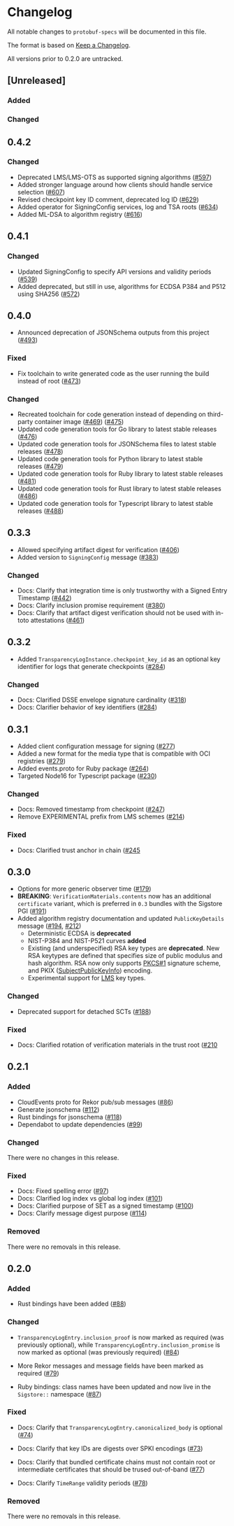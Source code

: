 # Changelog

All notable changes to `protobuf-specs` will be documented in this file.

The format is based on [Keep a Changelog](https://keepachangelog.com/en/1.0.0/).

All versions prior to 0.2.0 are untracked.

## [Unreleased]

### Added

### Changed

## 0.4.2

### Changed

* Deprecated LMS/LMS-OTS as supported signing algorithms
  ([#597](https://github.com/sigstore/protobuf-specs/pull/597))
* Added stronger language around how clients should handle service selection
  ([#607](https://github.com/sigstore/protobuf-specs/pull/607))
* Revised checkpoint key ID comment, deprecated log ID
  ([#629](https://github.com/sigstore/protobuf-specs/pull/629))
* Added operator for SigningConfig services, log and TSA roots
  ([#634](https://github.com/sigstore/protobuf-specs/pull/634))
* Added ML-DSA to algorithm registry
  ([#616](https://github.com/sigstore/protobuf-specs/pull/616))

## 0.4.1

### Changed

* Updated SigningConfig to specify API versions and validity periods
  ([#539](https://github.com/sigstore/protobuf-specs/pull/539))
* Added deprecated, but still in use, algorithms for ECDSA P384 and P512
  using SHA256 ([#572](https://github.com/sigstore/protobuf-specs/pull/572))

## 0.4.0

* Announced deprecation of JSONSchema outputs from this project
  ([#493](https://github.com/sigstore/protobuf-specs/pull/493))

### Fixed

* Fix toolchain to write generated code as the user running the build instead of root
  ([#473](https://github.com/sigstore/protobuf-specs/pull/473))

### Changed

* Recreated toolchain for code generation instead of depending on third-party container image
  ([#469](https://github.com/sigstore/protobuf-specs/pull/469))
  ([#475](https://github.com/sigstore/protobuf-specs/pull/475))
* Updated code generation tools for Go library to latest stable releases
  ([#476](https://github.com/sigstore/protobuf-specs/pull/476))
* Updated code generation tools for JSONSchema files to latest stable releases
  ([#478](https://github.com/sigstore/protobuf-specs/pull/478))
* Updated code generation tools for Python library to latest stable releases
  ([#479](https://github.com/sigstore/protobuf-specs/pull/479))
* Updated code generation tools for Ruby library to latest stable releases
  ([#481](https://github.com/sigstore/protobuf-specs/pull/481))
* Updated code generation tools for Rust library to latest stable releases
  ([#486](https://github.com/sigstore/protobuf-specs/pull/486))
* Updated code generation tools for Typescript library to latest stable releases
  ([#488](https://github.com/sigstore/protobuf-specs/pull/488))

## 0.3.3

* Allowed specifying artifact digest for verification
  ([#406](https://github.com/sigstore/protobuf-specs/pull/406))
* Added version to `SigningConfig` message
  ([#383](https://github.com/sigstore/protobuf-specs/pull/383))

### Changed

* Docs: Clarify that integration time is only trustworthy with a Signed Entry
  Timestamp ([#442](https://github.com/sigstore/protobuf-specs/pull/442))
* Docs: Clarify inclusion promise requirement ([#380](https://github.com/sigstore/protobuf-specs/pull/380))
* Docs: Clarify that artifact digest verification should not be used with
  in-toto attestations
  ([#461](https://github.com/sigstore/protobuf-specs/pull/461))

## 0.3.2

* Added `TransparencyLogInstance.checkpoint_key_id` as an optional key identifier
  for logs that generate checkpoints ([#284](https://github.com/sigstore/protobuf-specs/pull/284))

### Changed

* Docs: Clarified DSSE envelope signature cardinality ([#318](https://github.com/sigstore/protobuf-specs/pull/318))
* Docs: Clarifier behavior of key identifiers ([#284](https://github.com/sigstore/protobuf-specs/pull/284))

## 0.3.1

* Added client configuration message for signing ([#277](https://github.com/sigstore/protobuf-specs/pull/277))
* Added a new format for the media type that is compatible with OCI registries ([#279](https://github.com/sigstore/protobuf-specs/pull/279))
* Added events.proto for Ruby package ([#264](https://github.com/sigstore/protobuf-specs/pull/264))
* Targeted Node16 for Typescript package ([#230](https://github.com/sigstore/protobuf-specs/pull/230))

### Changed

* Docs: Removed timestamp from checkpoint ([#247](https://github.com/sigstore/protobuf-specs/pull/247))
* Remove EXPERIMENTAL prefix from LMS schemes ([#214](https://github.com/sigstore/protobuf-specs/pull/214))

### Fixed

* Docs: Clarified trust anchor in chain ([#245]([https://github.com/sigstore/protobuf-specs/pull/210](https://github.com/sigstore/protobuf-specs/pull/245))

## 0.3.0

* Options for more generic observer time ([#179](https://github.com/sigstore/protobuf-specs/pull/179))
* **BREAKING**: `VerificationMaterials.contents` now has an additional `certificate` variant,
  which is preferred in `0.3` bundles with the Sigstore PGI ([#191](https://github.com/sigstore/protobuf-specs/pull/191))
* Added algorithm registry documentation and updated `PublicKeyDetails` message
  ([#194](https://github.com/sigstore/protobuf-specs/pull/194), [#212](https://github.com/sigstore/protobuf-specs/pull/212))
    * Deterministic ECDSA is **deprecated**
    * NIST-P384 and NIST-P521 curves **added**
    * Existing (and underspecified) RSA key types are
      **deprecated**. New RSA keytypes are defined that specifies size
      of public modulus and hash algorithm. RSA now only supports
      [PKCS#1](https://datatracker.ietf.org/doc/html/rfc8017#section-8.2)
      signature scheme, and PKIX
      ([SubjectPublicKeyInfo](https://datatracker.ietf.org/doc/html/rfc5280#section-4.1))
      encoding.
    * Experimental support for
      [LMS](https://datatracker.ietf.org/doc/html/rfc8554) key types.

### Changed

* Deprecated support for detached SCTs ([#188](https://github.com/sigstore/protobuf-specs/pull/188))

### Fixed

* Docs: Clarified rotation of verification materials in the trust root
  ([#210](https://github.com/sigstore/protobuf-specs/pull/210)

## 0.2.1

### Added

* CloudEvents proto for Rekor pub/sub messages ([#86](https://github.com/sigstore/protobuf-specs/pull/86))
* Generate jsonschema ([#112](https://github.com/sigstore/protobuf-specs/pull/112))
* Rust bindings for jsonschema ([#118](https://github.com/sigstore/protobuf-specs/pull/118))
* Dependabot to update dependencies ([#99](https://github.com/sigstore/protobuf-specs/pull/99))

### Changed

There were no changes in this release.

### Fixed

* Docs: Fixed spelling error ([#97](https://github.com/sigstore/protobuf-specs/pull/97))
* Docs: Clarified log index vs global log index ([#101](https://github.com/sigstore/protobuf-specs/pull/101))
* Docs: Clarified purpose of SET as a signed timestamp ([#100](https://github.com/sigstore/protobuf-specs/pull/100))
* Docs: Clarify message digest purpose ([#114](https://github.com/sigstore/protobuf-specs/pull/114))

### Removed

There were no removals in this release.

## 0.2.0

### Added

* Rust bindings have been added ([#88](https://github.com/sigstore/protobuf-specs/pull/88))

### Changed

* `TransparencyLogEntry.inclusion_proof` is now marked as required (was previously optional),
  while `TransparencyLogEntry.inclusion_promise` is now marked as optional (was previously
  required) ([#84](https://github.com/sigstore/protobuf-specs/pull/84))

* More Rekor messages and message fields have been marked as required
 ([#79](https://github.com/sigstore/protobuf-specs/pull/79))

* Ruby bindings: class names have been updated and now live in the `Sigstore::` namespace
  ([#87](https://github.com/sigstore/protobuf-specs/pull/87))

### Fixed

* Docs: Clarify that `TransparencyLogEntry.canonicalized_body` is optional
  ([#74](https://github.com/sigstore/protobuf-specs/pull/74))

* Docs: Clarify that key IDs are digests over SPKI encodings
  ([#73](https://github.com/sigstore/protobuf-specs/pull/73))

* Docs: Clarify that bundled certificate chains must not contain root or intermediate
  certificates that should be trused out-of-band
  ([#77](https://github.com/sigstore/protobuf-specs/pull/77))

* Docs: Clarify `TimeRange` validity periods
  ([#78](https://github.com/sigstore/protobuf-specs/pull/78))

### Removed

There were no removals in this release.
